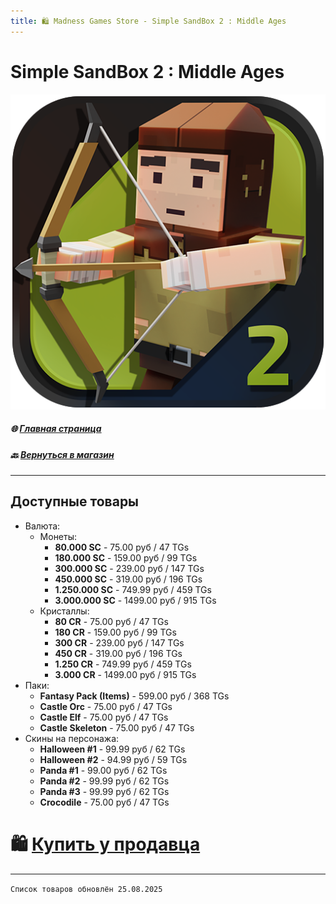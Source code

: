 ```yaml
---
title: 🛍️ Madness Games Store - Simple SandBox 2 : Middle Ages
---
```


# Simple SandBox 2 : Middle Ages

![MGSssb2malogo](https://github.com/GamzeeChert/gamzeechert.github.io/blob/main/_madnessgamesstore%2F_pictures%2FMGSssb2malogo.png?raw=true)

##### 🌐 [Главная страница](./index.md)
##### 🔙 [Вернуться в магазин](./MGSMain.md)

- - - - -

## Доступные товары

 - Валюта:
   - Монеты:
     - **80.000 SC** - 75.00 руб / 47 TGs
     - **180.000 SC** - 159.00 руб / 99 TGs
     - **300.000 SC** - 239.00 руб / 147 TGs
     - **450.000 SC** - 319.00 руб / 196 TGs
     - **1.250.000 SC** - 749.99 руб / 459 TGs
     - **3.000.000 SC** - 1499.00 руб / 915 TGs
   - Кристаллы:
     - **80 CR** - 75.00 руб / 47 TGs
     - **180 CR** - 159.00 руб / 99 TGs
     - **300 CR** - 239.00 руб / 147 TGs
     - **450 CR** - 319.00 руб / 196 TGs
     - **1.250 CR** - 749.99 руб / 459 TGs
     - **3.000 CR** - 1499.00 руб / 915 TGs
 - Паки:
   - **Fantasy Pack (Items)** - 599.00 руб / 368 TGs
   - **Castle Orc** - 75.00 руб / 47 TGs
   - **Castle Elf** - 75.00 руб / 47 TGs
   - **Castle Skeleton** - 75.00 руб / 47 TGs
 - Скины на персонажа:
   - **Halloween #1** - 99.99 руб / 62 TGs
   - **Halloween #2** - 94.99 руб / 59 TGs
   - **Panda #1** - 99.00 руб / 62 TGs
   - **Panda #2** - 99.99 руб / 62 TGs
   - **Panda #3** - 99.99 руб / 62 TGs
   - **Crocodile** - 75.00 руб / 47 TGs

# 🛍️ [Купить у продавца](https://t.me/m/SvEAzEGNYWUy)

- - - - -

`Список товаров обновлён 25.08.2025`